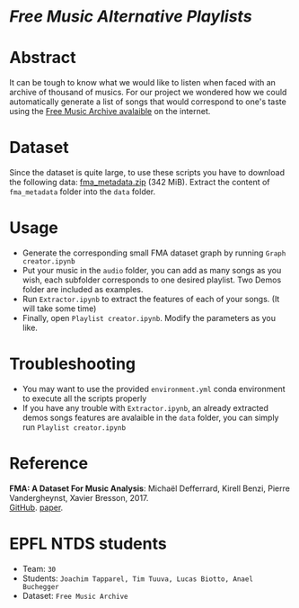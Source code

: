 # *Free Music Alternative Playlists*
# Abstract
It can be tough to know what we would like to listen when faced with an archive of thousand of musics. For our project we wondered how we could automatically generate a list of songs that would correspond to one's taste using the [Free Music Archive avalaible](http://freemusicarchive.org/) on the internet.


# Dataset
Since the dataset is quite large, to use these scripts you have to download the following
data: [fma_metadata.zip](https://os.unil.cloud.switch.ch/fma/fma_metadata.zip) (342 MiB).
Extract the content of `fma_metadata` folder into the `data` folder.

# Usage
- Generate the corresponding small FMA dataset graph by running `Graph creator.ipynb` 
- Put your music in the `audio` folder, you can add as many songs as you wish, each subfolder
corresponds to one desired playlist. Two Demos folder are included as examples.
- Run `Extractor.ipynb` to extract the features of each of your songs. (It will take some time)
- Finally, open `Playlist creator.ipynb`. Modify the parameters as you like.

# Troubleshooting
- You may want to use the provided `environment.yml` conda environment to execute all the scripts properly
- If you have any trouble with `Extractor.ipynb`, an already extracted demos songs features are avalaible in the `data` folder, you can simply run `Playlist creator.ipynb`

# Reference
**FMA: A Dataset For Music Analysis**: Michaël Defferrard, Kirell Benzi, Pierre Vandergheynst, Xavier Bresson, 2017.  
[GitHub](https://github.com/mdeff/fma). [paper](https://arxiv.org/pdf/1612.01840.pdf).

# EPFL NTDS students
* Team: `30`
* Students: `Joachim Tapparel, Tim Tuuva, Lucas Biotto, Anael Buchegger`
* Dataset: `Free Music Archive`
